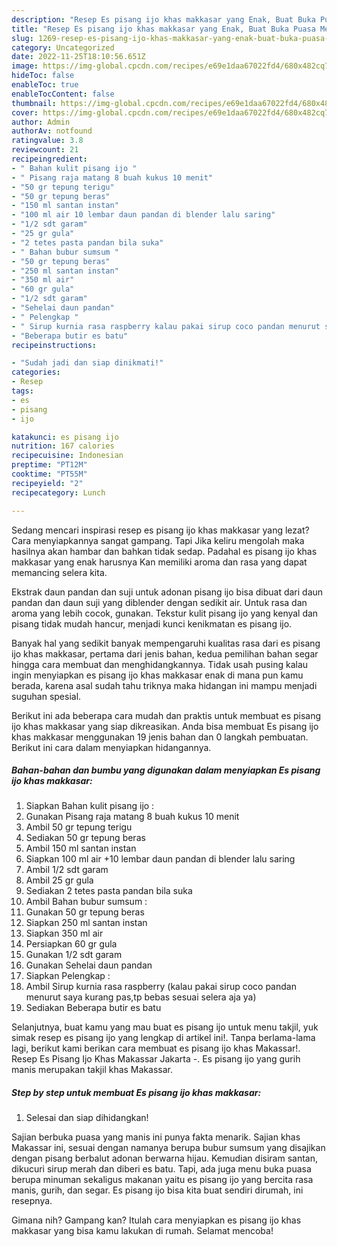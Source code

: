 ```yaml
---
description: "Resep Es pisang ijo khas makkasar yang Enak, Buat Buka Puasa Menggugah Selera"
title: "Resep Es pisang ijo khas makkasar yang Enak, Buat Buka Puasa Menggugah Selera"
slug: 1269-resep-es-pisang-ijo-khas-makkasar-yang-enak-buat-buka-puasa-menggugah-selera
category: Uncategorized
date: 2022-11-25T18:10:56.651Z
image: https://img-global.cpcdn.com/recipes/e69e1daa67022fd4/680x482cq70/es-pisang-ijo-khas-makkasar-foto-resep-utama.jpg
hideToc: false
enableToc: true
enableTocContent: false
thumbnail: https://img-global.cpcdn.com/recipes/e69e1daa67022fd4/680x482cq70/es-pisang-ijo-khas-makkasar-foto-resep-utama.jpg
cover: https://img-global.cpcdn.com/recipes/e69e1daa67022fd4/680x482cq70/es-pisang-ijo-khas-makkasar-foto-resep-utama.jpg
author: Admin
authorAv: notfound
ratingvalue: 3.8
reviewcount: 21
recipeingredient:
- " Bahan kulit pisang ijo "
- " Pisang raja matang 8 buah kukus 10 menit"
- "50 gr tepung terigu"
- "50 gr tepung beras"
- "150 ml santan instan"
- "100 ml air 10 lembar daun pandan di blender lalu saring"
- "1/2 sdt garam"
- "25 gr gula"
- "2 tetes pasta pandan bila suka"
- " Bahan bubur sumsum "
- "50 gr tepung beras"
- "250 ml santan instan"
- "350 ml air"
- "60 gr gula"
- "1/2 sdt garam"
- "Sehelai daun pandan"
- " Pelengkap "
- " Sirup kurnia rasa raspberry kalau pakai sirup coco pandan menurut saya kurang pastp bebas sesuai selera aja ya"
- "Beberapa butir es batu"
recipeinstructions:

- "Sudah jadi dan siap dinikmati!"
categories:
- Resep
tags:
- es
- pisang
- ijo

katakunci: es pisang ijo 
nutrition: 167 calories
recipecuisine: Indonesian
preptime: "PT12M"
cooktime: "PT55M"
recipeyield: "2"
recipecategory: Lunch

---
```



Sedang mencari inspirasi resep es pisang ijo khas makkasar yang lezat? Cara menyiapkannya sangat gampang. Tapi Jika keliru mengolah maka hasilnya akan hambar dan bahkan tidak sedap. Padahal es pisang ijo khas makkasar yang enak harusnya Kan memiliki aroma dan rasa yang dapat memancing selera kita.


Ekstrak daun pandan dan suji untuk adonan pisang ijo bisa dibuat dari daun pandan dan daun suji yang diblender dengan sedikit air. Untuk rasa dan aroma yang lebih cocok, gunakan. Tekstur kulit pisang ijo yang kenyal dan pisang tidak mudah hancur, menjadi kunci kenikmatan es pisang ijo.

Banyak hal yang sedikit banyak mempengaruhi kualitas rasa dari es pisang ijo khas makkasar, pertama dari jenis bahan, kedua pemilihan bahan segar hingga cara membuat dan menghidangkannya. Tidak usah pusing kalau ingin menyiapkan es pisang ijo khas makkasar enak di mana pun kamu berada, karena asal sudah tahu triknya maka hidangan ini mampu menjadi suguhan spesial.


Berikut ini ada beberapa cara mudah dan praktis untuk membuat es pisang ijo khas makkasar yang siap dikreasikan. Anda bisa membuat Es pisang ijo khas makkasar menggunakan 19 jenis bahan dan 0 langkah pembuatan. Berikut ini cara dalam menyiapkan hidangannya.

<!--inarticleads1-->

##### Bahan-bahan dan bumbu yang digunakan dalam menyiapkan Es pisang ijo khas makkasar:

1. Siapkan  Bahan kulit pisang ijo :
1. Gunakan  Pisang raja matang 8 buah kukus 10 menit
1. Ambil 50 gr tepung terigu
1. Sediakan 50 gr tepung beras
1. Ambil 150 ml santan instan
1. Siapkan 100 ml air +10 lembar daun pandan di blender lalu saring
1. Ambil 1/2 sdt garam
1. Ambil 25 gr gula
1. Sediakan 2 tetes pasta pandan bila suka
1. Ambil  Bahan bubur sumsum :
1. Gunakan 50 gr tepung beras
1. Siapkan 250 ml santan instan
1. Siapkan 350 ml air
1. Persiapkan 60 gr gula
1. Gunakan 1/2 sdt garam
1. Gunakan Sehelai daun pandan
1. Siapkan  Pelengkap :
1. Ambil  Sirup kurnia rasa raspberry (kalau pakai sirup coco pandan menurut saya kurang pas,tp bebas sesuai selera aja ya)
1. Sediakan Beberapa butir es batu


Selanjutnya, buat kamu yang mau buat es pisang ijo untuk menu takjil, yuk simak resep es pisang ijo yang lengkap di artikel ini!. Tanpa berlama-lama lagi, berikut kami berikan cara membuat es pisang ijo khas Makassar!. Resep Es Pisang Ijo Khas Makassar Jakarta -. Es pisang ijo yang gurih manis merupakan takjil khas Makassar. 

<!--inarticleads2-->

##### Step by step untuk membuat Es pisang ijo khas makkasar:


1. Selesai dan siap dihidangkan!

Sajian berbuka puasa yang manis ini punya fakta menarik. Sajian khas Makassar ini, sesuai dengan namanya berupa bubur sumsum yang disajikan dengan pisang berbalut adonan berwarna hijau. Kemudian disiram santan, dikucuri sirup merah dan diberi es batu. Tapi, ada juga menu buka puasa berupa minuman sekaligus makanan yaitu es pisang ijo yang bercita rasa manis, gurih, dan segar. Es pisang ijo bisa kita buat sendiri dirumah, ini resepnya. 

Gimana nih? Gampang kan? Itulah cara menyiapkan es pisang ijo khas makkasar yang bisa kamu lakukan di rumah. Selamat mencoba!
